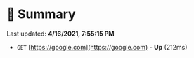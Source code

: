 # 📖 Summary
Last updated: **4/16/2021, 7:55:15 PM**

- `GET` [https://google.com](https://google.com) - **Up** (212ms)

